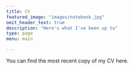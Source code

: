 ```yaml
---
title: CV
featured_image: "images/notebook.jpg"
omit_header_text: true
description: "Here's what I've been up to"
type: page
menu: main

---
```


You can find the most recent copy of my CV here.